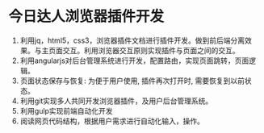# 今日达人浏览器插件开发

1. 利用jq，html5，css3，浏览器插件文档进行插件开发。做到前后端分离效果。与主页面交互。利用浏览器交互原则实现插件与页面之间的交互。 
2. 利用angularjs对后台管理系统进行开发，配置路由，实现页面跳转，页面逻辑。 
3. 页面状态保存与恢复: 为便于用户使用, 插件再次打开时, 需要恢复到以前状态。 
3. 利用git实现多人共同开发浏览器插件，及用户后台管理系统。 
4. 利用gulp实现前端自动化开发
5. 阅读网页代码结构，根据用户需求进行自动化输入，操作。
